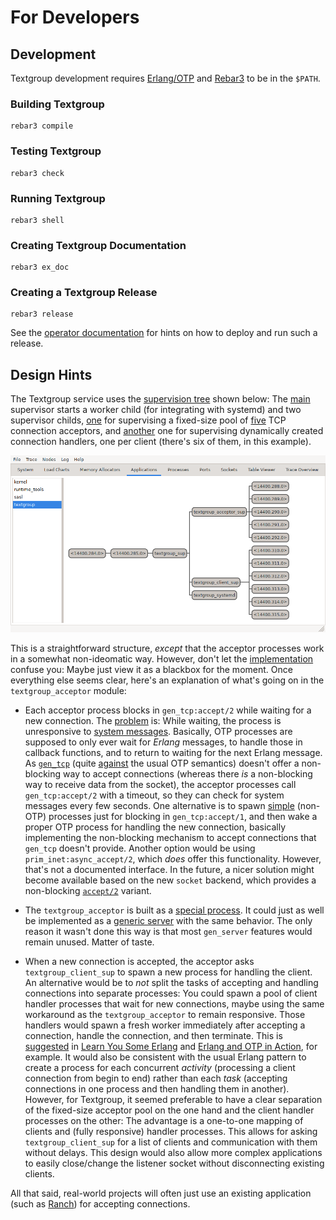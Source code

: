 # For Developers

## Development

Textgroup development requires [Erlang/OTP][erlang] and [Rebar3][rebar3] to be
in the `$PATH`.

### Building Textgroup

```shell
rebar3 compile
```

### Testing Textgroup

```shell
rebar3 check
```

### Running Textgroup

```shell
rebar3 shell
```

### Creating Textgroup Documentation

```shell
rebar3 ex_doc
```

### Creating a Textgroup Release

```shell
rebar3 release
```

See the [operator documentation][ops] for hints on how to deploy and run such a
release.

## Design Hints

The Textgroup service uses the [supervision tree][supervision] shown below: The
[main][textgroup_sup] supervisor starts a worker child (for integrating with
systemd) and two supervisor childs, [one][acceptor_sup] for supervising a
fixed-size pool of [five][pool_size] TCP connection acceptors, and
[another][client_sup] one for supervising dynamically created connection
handlers, one per client (there's six of them, in this example).

![Supervision tree][tree]

This is a straightforward structure, _except_ that the acceptor processes work
in a somewhat non-ideomatic way. However, don't let the
[implementation][acceptor] confuse you: Maybe just view it as a blackbox for the
moment. Once everything else seems clear, here's an explanation of what's going
on in the `textgroup_acceptor` module:

- Each acceptor process blocks in `gen_tcp:accept/2` while waiting for a new
  connection. The [problem][problem] is: While waiting, the process is
  unresponsive to [system messages][sys]. Basically, OTP processes are supposed
  to only ever wait for _Erlang_ messages, to handle those in callback
  functions, and to return to waiting for the next Erlang message. As
  [`gen_tcp`][gen_tcp] (quite [against][semantics] the usual OTP semantics)
  doesn't offer a non-blocking way to accept connections (whereas there _is_ a
  non-blocking way to receive data from the socket), the acceptor processes call
  `gen_tcp:accept/2` with a timeout, so they can check for system messages every
  few seconds. One alternative is to spawn [simple][simple] (non-OTP) processes
  just for blocking in `gen_tcp:accept/1`, and then wake a proper OTP process
  for handling the new connection, basically implementing the non-blocking
  mechanism to accept connections that `gen_tcp` doesn't provide. Another option
  would be using `prim_inet:async_accept/2`, which _does_ offer this
  functionality. However, that's not a documented interface. In the future, a
  nicer solution might become available based on the new `socket` backend, which
  provides a non-blocking [`accept/2`][socket_accept] variant.

- The `textgroup_acceptor` is built as a [special process][special]. It could
  just as well be implemented as a [generic server][gen_server] with the same
  behavior. The only reason it wasn't done this way is that most `gen_server`
  features would remain unused. Matter of taste.

- When a new connection is accepted, the acceptor asks `textgroup_client_sup` to
  spawn a new process for handling the client. An alternative would be to _not_
  split the tasks of accepting and handling connections into separate processes:
  You could spawn a pool of client handler processes that wait for new
  connections, maybe using the same workaround as the `textgroup_acceptor` to
  remain responsive. Those handlers would spawn a fresh worker immediately after
  accepting a connection, handle the connection, and then terminate. This is
  [suggested][buckets] in [Learn You Some Erlang][lyse] and [Erlang and OTP in
  Action][action], for example. It would also be consistent with the usual
  Erlang pattern to create a process for each concurrent _activity_ (processing
  a client connection from begin to end) rather than each _task_ (accepting
  connections in one process and then handling them in another). However, for
  Textgroup, it seemed preferable to have a clear separation of the fixed-size
  acceptor pool on the one hand and the client handler processes on the other:
  The advantage is a one-to-one mapping of clients and (fully responsive)
  handler processes. This allows for asking `textgroup_client_sup` for a list of
  clients and communication with them without delays. This design would also
  allow more complex applications to easily close/change the listener socket
  without disconnecting existing clients.

All that said, real-world projects will often just use an existing application
(such as [Ranch][ranch]) for accepting connections.

[erlang]: https://erlang.org
[rebar3]: https://rebar3.org
[ops]: https://weiss.github.io/textgroup/operators.html
[supervision]: https://erlang.org/doc/design_principles/des_princ.html#supervision-trees
[textgroup_sup]: https://github.com/weiss/textgroup/blob/main/src/textgroup_sup.erl
[acceptor_sup]: https://github.com/weiss/textgroup/blob/main/src/textgroup_acceptor_sup.erl
[pool_size]: https://github.com/weiss/textgroup/blob/main/config/sys.config
[client_sup]: https://github.com/weiss/textgroup/blob/main/src/textgroup_client_sup.erl
[tree]: https://raw.githubusercontent.com/weiss/textgroup/main/doc/assets/supervision.png
[acceptor]: https://github.com/weiss/textgroup/blob/main/src/textgroup_acceptor.erl
[problem]: https://erlang.org/pipermail/erlang-questions/2016-April/088847.html
[sys]: https://erlang.org/doc/man/sys.html
[gen_tcp]: https://erlang.org/doc/man/gen_tcp.html
[gen_server]: https://erlang.org/doc/design_principles/gen_server_concepts.html
[semantics]: https://erlang.org/pipermail/erlang-questions/2008-February/032912.html
[simple]: https://erlang.org/pipermail/erlang-questions/2017-August/093142.html
[socket_accept]: https://erlang.org/doc/man/socket.html#accept-2
[special]: https://erlang.org/doc/design_principles/spec_proc.html#special-processes
[gen_server]: https://erlang.org/doc/design_principles/gen_server_concepts.html
[buckets]: https://learnyousomeerlang.com/buckets-of-sockets#sockserv-revisited
[lyse]: https://learnyousomeerlang.com
[action]: https://www.manning.com/books/erlang-and-otp-in-action
[ranch]: https://ninenines.eu/docs/#ranch
